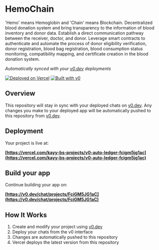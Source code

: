 # HemoChain
'Hemo' means Hemoglobin and 'Chain' means Blockchain. 
Decentralized blood donation system and bring transparency to the information of blood inventory and donor data.
Establish a direct communication pathway between the receiver, doctor, and donor.
Leverage smart contracts to authenticate and automate the process of donor eligibility verification, donor registration, blood bag registration, blood consumption status monitoring, compatibility mapping, and certificate creation in the blood donation system.

*Automatically synced with your [v0.dev](https://v0.dev) deployments*

[![Deployed on Vercel](https://img.shields.io/badge/Deployed%20on-Vercel-black?style=for-the-badge&logo=vercel)](https://vercel.com/kayy-bs-projects/v0-auto-ledger-fcigm5jg1ac)
[![Built with v0](https://img.shields.io/badge/Built%20with-v0.dev-black?style=for-the-badge)](https://v0.dev/chat/projects/FciGM5JG1aC)

## Overview

This repository will stay in sync with your deployed chats on [v0.dev](https://v0.dev).
Any changes you make to your deployed app will be automatically pushed to this repository from [v0.dev](https://v0.dev).

## Deployment

Your project is live at:

**[https://vercel.com/kayy-bs-projects/v0-auto-ledger-fcigm5jg1ac](https://vercel.com/kayy-bs-projects/v0-auto-ledger-fcigm5jg1ac)**

## Build your app

Continue building your app on:

**[https://v0.dev/chat/projects/FciGM5JG1aC](https://v0.dev/chat/projects/FciGM5JG1aC)**

## How It Works

1. Create and modify your project using [v0.dev](https://v0.dev)
2. Deploy your chats from the v0 interface
3. Changes are automatically pushed to this repository
4. Vercel deploys the latest version from this repository
